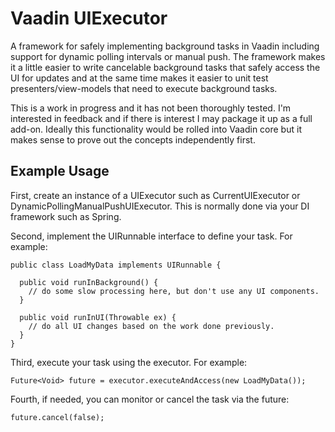 # Vaadin UIExecutor

A framework for safely implementing background tasks in Vaadin including support for dynamic polling intervals or manual push. The framework makes it a little easier to write cancelable background tasks that safely access the UI for updates and at the same time makes it easier to unit test presenters/view-models that need to execute background tasks.

This is a work in progress and it has not been thoroughly tested. I'm interested in feedback and if there is interest I may package it up as a full add-on. Ideally this functionality would be rolled into Vaadin core but it makes sense to prove out the concepts independently first.

## Example Usage

First, create an instance of a UIExecutor such as CurrentUIExecutor or DynamicPollingManualPushUIExecutor. This is normally done via your DI framework such as Spring.

Second, implement the UIRunnable interface to define your task. For example:

    public class LoadMyData implements UIRunnable {
    
      public void runInBackground() {
        // do some slow processing here, but don't use any UI components.
      }

      public void runInUI(Throwable ex) {
        // do all UI changes based on the work done previously.
      }
    }

Third, execute your task using the executor. For example:

    Future<Void> future = executor.executeAndAccess(new LoadMyData());

Fourth, if needed, you can monitor or cancel the task via the future:

    future.cancel(false);


